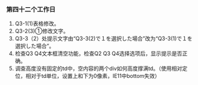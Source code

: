 ### 第四十二个工作日
1. Q3-1(1)表格修改。
2. Q3-2(3)①修改文字。
3. Q3-3（2）处提示文字由“Q3-3(2)で１を選択した場合”改为“Q3-3(1)で１を選択した場合”。
4. 检查Q3 Q4文本框清空功能，检查Q2 Q3 Q4选择选项后，显示提示是否正确。
5. 调查高度没有固定的td中，空内容的两个div如何高度撑满td。（使用相对定位，相对于td单位，设置上和下为0像素，IE11中bottom失效）